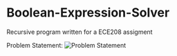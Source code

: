# Boolean-Expression-Solver
Recursive program written for a ECE208 assigment

Problem Statement:
![Problem Statement](https://user-images.githubusercontent.com/61364811/180076481-e0a92b7c-9710-47b3-9e61-653a02e54b84.png)